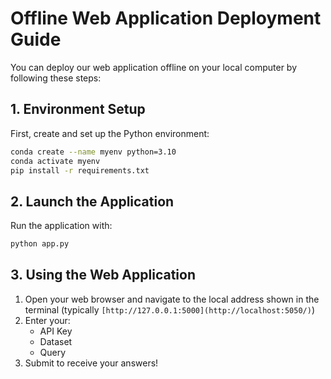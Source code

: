 # Offline Web Application Deployment Guide

You can deploy our web application offline on your local computer by following these steps:

## 1. Environment Setup

First, create and set up the Python environment:

```bash
conda create --name myenv python=3.10
conda activate myenv
pip install -r requirements.txt
```

## 2. Launch the Application

Run the application with:

```bash
python app.py
```

## 3. Using the Web Application

1. Open your web browser and navigate to the local address shown in the terminal (typically `[http://127.0.0.1:5000](http://localhost:5050/)`)
2. Enter your:
   - API Key
   - Dataset
   - Query
3. Submit to receive your answers!
